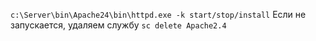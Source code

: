 `c:\Server\bin\Apache24\bin\httpd.exe -k start/stop/install`
Если не запускается, удаляем службу `sc delete Apache2.4`
